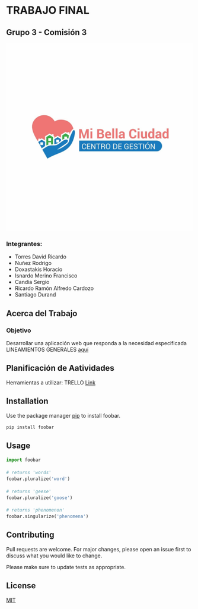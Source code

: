 # TRABAJO FINAL 
## Grupo 3 - Comisión 3

![mibellaciudad](/extras/mibellaciudad.jpg "MI BELLA CIUDAD")

### Integrantes:

- Torres David Ricardo
- Nuñez Rodrigo 
- Doxastakis Horacio
- Isnardo Merino Francisco
- Candia Sergio
- Ricardo Ramón Alfredo Cardozo
- Santiago Durand

## Acerca del Trabajo
### Objetivo
Desarrollar una aplicación web que responda a la necesidad especificada
LINEAMIENTOS GENERALES [aquí](https://drive.google.com/drive/u/0/folders/13XJlln4yatOcTCmHa4IY3cW9LObjZdNX)

## Planificación de Aatividades
Herramientas a utilizar: TRELLO
[Link](https://trello.com/invite/b/spHry5OD/ATTIeda0d7f0000b3e36de02a95271a334e275F1D301/trabajo-final-informatorio)
## Installation

Use the package manager [pip](https://pip.pypa.io/en/stable/) to install foobar.

```bash
pip install foobar
```

## Usage

```python
import foobar

# returns 'words'
foobar.pluralize('word')

# returns 'geese'
foobar.pluralize('goose')

# returns 'phenomenon'
foobar.singularize('phenomena')
```

## Contributing

Pull requests are welcome. For major changes, please open an issue first
to discuss what you would like to change.

Please make sure to update tests as appropriate.

## License

[MIT](https://choosealicense.com/licenses/mit/)
